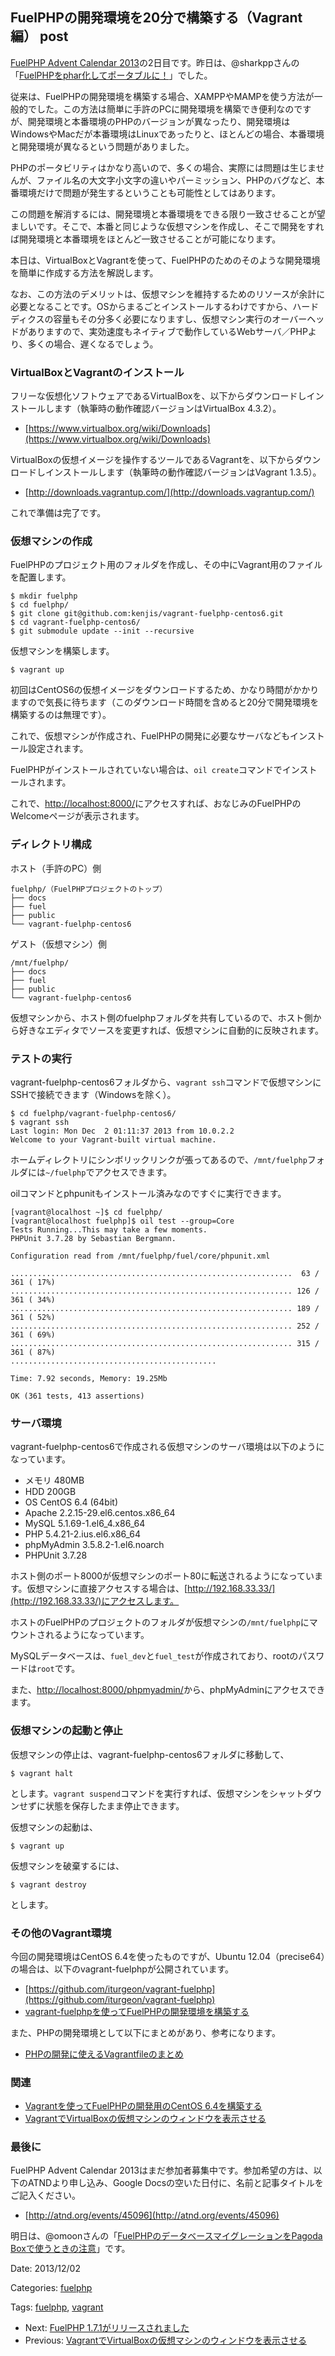 FuelPHPの開発環境を20分で構築する（Vagrant編） post
-------------------------------------------------

[FuelPHP Advent Calendar 2013](http://atnd.org/events/45096)の2日目です。昨日は、@sharkppさんの「[FuelPHPをphar化してポータブルに！](http://www.sharkpp.net/blog/2013/12/01/fuelphp-advent-calendar-2013-1st-day.html)」でした。

従来は、FuelPHPの開発環境を構築する場合、XAMPPやMAMPを使う方法が一般的でした。この方法は簡単に手許のPCに開発環境を構築でき便利なのですが、開発環境と本番環境のPHPのバージョンが異なったり、開発環境はWindowsやMacだが本番環境はLinuxであったりと、ほとんどの場合、本番環境と開発環境が異なるという問題がありました。

PHPのポータビリティはかなり高いので、多くの場合、実際には問題は生じませんが、ファイル名の大文字小文字の違いやパーミッション、PHPのバグなど、本番環境だけで問題が発生するということも可能性としてはあります。

この問題を解消するには、開発環境と本番環境をできる限り一致させることが望ましいです。そこで、本番と同じような仮想マシンを作成し、そこで開発をすれば開発環境と本番環境をほとんど一致させることが可能になります。

本日は、VirtualBoxとVagrantを使って、FuelPHPのためのそのような開発環境を簡単に作成する方法を解説します。

なお、この方法のデメリットは、仮想マシンを維持するためのリソースが余計に必要となることです。OSからまるごとインストールするわけですから、ハードディクスの容量もその分多く必要になりますし、仮想マシン実行のオーバーヘッドがありますので、実効速度もネイティブで動作しているWebサーバ／PHPより、多くの場合、遅くなるでしょう。

### VirtualBoxとVagrantのインストール

フリーな仮想化ソフトウェアであるVirtualBoxを、以下からダウンロードしインストールします（執筆時の動作確認バージョンはVirtualBox 4.3.2）。

-   [https://www.virtualbox.org/wiki/Downloads](https://www.virtualbox.org/wiki/Downloads)

VirtualBoxの仮想イメージを操作するツールであるVagrantを、以下からダウンロードしインストールします（執筆時の動作確認バージョンはVagrant 1.3.5）。

-   [http://downloads.vagrantup.com/](http://downloads.vagrantup.com/)

これで準備は完了です。

### 仮想マシンの作成

FuelPHPのプロジェクト用のフォルダを作成し、その中にVagrant用のファイルを配置します。

    $ mkdir fuelphp
    $ cd fuelphp/
    $ git clone git@github.com:kenjis/vagrant-fuelphp-centos6.git
    $ cd vagrant-fuelphp-centos6/
    $ git submodule update --init --recursive

仮想マシンを構築します。

    $ vagrant up

初回はCentOS6の仮想イメージをダウンロードするため、かなり時間がかかりますので気長に待ちます（このダウンロード時間を含めると20分で開発環境を構築するのは無理です）。

これで、仮想マシンが作成され、FuelPHPの開発に必要なサーバなどもインストール設定されます。

FuelPHPがインストールされていない場合は、`oil create`コマンドでインストールされます。

これで、[http://localhost:8000/](http://localhost:8000/)にアクセスすれば、おなじみのFuelPHPのWelcomeページが表示されます。

### ディレクトリ構成

ホスト（手許のPC）側

    fuelphp/（FuelPHPプロジェクトのトップ）
    ├── docs
    ├── fuel
    ├── public
    └── vagrant-fuelphp-centos6

ゲスト（仮想マシン）側

    /mnt/fuelphp/
    ├── docs
    ├── fuel
    ├── public
    └── vagrant-fuelphp-centos6

仮想マシンから、ホスト側のfuelphpフォルダを共有しているので、ホスト側から好きなエディタでソースを変更すれば、仮想マシンに自動的に反映されます。

### テストの実行

vagrant-fuelphp-centos6フォルダから、`vagrant ssh`コマンドで仮想マシンにSSHで接続できます（Windowsを除く）。

    $ cd fuelphp/vagrant-fuelphp-centos6/
    $ vagrant ssh
    Last login: Mon Dec  2 01:11:37 2013 from 10.0.2.2
    Welcome to your Vagrant-built virtual machine.

ホームディレクトリにシンボリックリンクが張ってあるので、`/mnt/fuelphp`フォルダには`~/fuelphp`でアクセスできます。

oilコマンドとphpunitもインストール済みなのですぐに実行できます。

    [vagrant@localhost ~]$ cd fuelphp/
    [vagrant@localhost fuelphp]$ oil test --group=Core
    Tests Running...This may take a few moments.
    PHPUnit 3.7.28 by Sebastian Bergmann.

    Configuration read from /mnt/fuelphp/fuel/core/phpunit.xml

    ...............................................................  63 / 361 ( 17%)
    ............................................................... 126 / 361 ( 34%)
    ............................................................... 189 / 361 ( 52%)
    ............................................................... 252 / 361 ( 69%)
    ............................................................... 315 / 361 ( 87%)
    ..............................................

    Time: 7.92 seconds, Memory: 19.25Mb

    OK (361 tests, 413 assertions)

### サーバ環境

vagrant-fuelphp-centos6で作成される仮想マシンのサーバ環境は以下のようになっています。

-   メモリ 480MB
-   HDD 200GB
-   OS CentOS 6.4 (64bit)
-   Apache 2.2.15-29.el6.centos.x86\_64
-   MySQL 5.1.69-1.el6\_4.x86\_64
-   PHP 5.4.21-2.ius.el6.x86\_64
-   phpMyAdmin 3.5.8.2-1.el6.noarch
-   PHPUnit 3.7.28

ホスト側のポート8000が仮想マシンのポート80に転送されるようになっています。仮想マシンに直接アクセスする場合は、[http://192.168.33.33/](http://192.168.33.33/)にアクセスします。

ホストのFuelPHPのプロジェクトのフォルダが仮想マシンの`/mnt/fuelphp`にマウントされるようになっています。

MySQLデータベースは、`fuel_dev`と`fuel_test`が作成されており、rootのパスワードは`root`です。

また、[http://localhost:8000/phpmyadmin/](http://localhost:8000/phpmyadmin/)から、phpMyAdminにアクセスできます。

### 仮想マシンの起動と停止

仮想マシンの停止は、vagrant-fuelphp-centos6フォルダに移動して、

    $ vagrant halt

とします。`vagrant suspend`コマンドを実行すれば、仮想マシンをシャットダウンせずに状態を保存したまま停止できます。

仮想マシンの起動は、

    $ vagrant up

仮想マシンを破棄するには、

    $ vagrant destroy

とします。

### その他のVagrant環境

今回の開発環境はCentOS 6.4を使ったものですが、Ubuntu 12.04（precise64）の場合は、以下のvagrant-fuelphpが公開されています。

-   [https://github.com/iturgeon/vagrant-fuelphp](https://github.com/iturgeon/vagrant-fuelphp)
-   [vagrant-fuelphpを使ってFuelPHPの開発環境を構築する](http://blog.a-way-out.net/blog/2013/11/13/fuelphp-vagrant-setup/)

また、PHPの開発環境として以下にまとめがあり、参考になります。

-   [PHPの開発に使えるVagrantfileのまとめ](http://www.engineyard.co.jp/blog/2013/vagrantfile-for-php/)

### 関連

-   [Vagrantを使ってFuelPHPの開発用のCentOS 6.4を構築する](http://blog.a-way-out.net/blog/2013/11/15/fuelphp-vagrant-centos/)
-   [VagrantでVirtualBoxの仮想マシンのウィンドウを表示させる](http://blog.a-way-out.net/blog/2013/11/20/vagrant-vb-gui-mode/)

### 最後に

FuelPHP Advent Calendar 2013はまだ参加者募集中です。参加希望の方は、以下のATNDより申し込み、Google Docsの空いた日付に、名前と記事タイトルをご記入ください。

-   [http://atnd.org/events/45096](http://atnd.org/events/45096)

明日は、@omoonさんの「[FuelPHPのデータベースマイグレーションをPagoda Boxで使うときの注意](http://blog.omoon.org/20131203/905)」です。

Date: 2013/12/02

Categories: [fuelphp](/blog/categories/fuelphp)

Tags: [fuelphp](/blog/tags/fuelphp), [vagrant](/blog/tags/vagrant)

-   Next: [FuelPHP 1.7.1がリリースされました](/blog/2013/12/03/fuelphp-1-7-1 "FuelPHP 1.7.1がリリースされました")
-   Previous: [VagrantでVirtualBoxの仮想マシンのウィンドウを表示させる](/blog/2013/11/20/vagrant-vb-gui-mode "VagrantでVirtualBoxの仮想マシンのウィンドウを表示させる")

